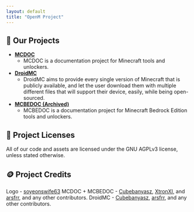 ```yaml
---
layout: default
title: "OpenM Project"
---
```


## :wrench: Our Projects

- **[MCDOC](https://mcdoc.openm.tech/)**
    - MCDOC is a documentation project for Minecraft tools and unlockers.
- **[DroidMC](https://droidmc.openm.tech/)**
    - DroidMC aims to provide every single version of Minecraft that is publicly available, and let the user download them with multiple different files that will support their device, easily, while being open-sourced.
- **[MCBEDOC (Archived)](https://mcbedoc.openm.tech/)**
    - MCBEDOC is a documentation project for Minecraft Bedrock Edition tools and unlockers.

## :page_with_curl: Project Licenses

All of our code and assets are licensed under the GNU AGPLv3 license, unless stated otherwise.

## :coin: Project Credits

Logo - [soyeonswife63](https://github.com/soyeonswife63)
MCDOC + MCBEDOC - [Cubebanyasz](https://github.com/misike12), [XtronXI](https://github.com/xtronxi), and [arsfrr](https://github.com/arsfrr), and any other contributors.
DroidMC - [Cubebanyasz](https://github.com/misike12), [arsfrr](https://github.com/arsfrr), and any other contributors.
